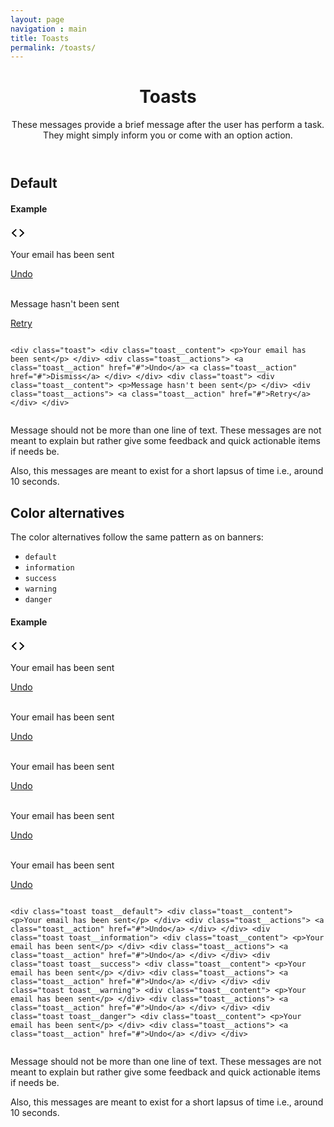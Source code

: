 ```yaml
---
layout: page
navigation : main
title: Toasts
permalink: /toasts/
---
```


<header class="main__header">
  <h1 class="main__header--header">Toasts</h1>
  <p>These messages provide a brief message after the user has perform a task. They might simply inform you or come with an option action.</p>
</header>
<section class="main__block">
  <h2>Default</h2>
  <section class="demos">
    <div class="demos__header">
      <h4>Example</h4><a class="code__action"><span class="icon icon__size--medium icon__color--action"><svg height="24px" viewbox="0 0 24 24" width="24px">
      <g fill="inherit">
        <path d="M9.32923367,16.8036682 C9.71565227,17.1644938 9.71565227,17.7495076 9.32923367,18.1103332 C8.94281508,18.4711588 8.31630675,18.4711588 7.92988816,18.1103332 L2.28981395,12.8438087 C1.90339535,12.4829831 1.90339535,11.8979693 2.28981395,11.5371437 L7.92988816,6.27061918 C8.31630675,5.90979361 8.94281508,5.90979361 9.32923367,6.27061918 C9.71565227,6.63144475 9.71565227,7.21645859 9.32923367,7.57728416 L4.38883222,12.1904762 L9.32923367,16.8036682 Z M14.6707663,7.57728416 C14.2843477,7.21645859 14.2843477,6.63144475 14.6707663,6.27061918 C15.0571849,5.90979361 15.6836932,5.90979361 16.0701118,6.27061918 L21.7101861,11.5371437 C22.0966046,11.8979693 22.0966046,12.4829831 21.7101861,12.8438087 L16.0701118,18.1103332 C15.6836932,18.4711588 15.0571849,18.4711588 14.6707663,18.1103332 C14.2843477,17.7495076 14.2843477,17.1644938 14.6707663,16.8036682 L19.6111678,12.1904762 L14.6707663,7.57728416 Z"></path>
      </g></svg></span></a>
    </div>
    <div class="demos__body">
      <div>
        <div class="toast" style="position: static; transform: none;">
          <div class="toast__content">
            <p>Your email has been sent</p>
          </div>
          <div class="toast__actions">
            <a class="toast__action" href="#">Undo</a>
          </div>
        </div><br>
        <div class="toast" style="position: static; transform: none;">
          <div class="toast__content">
            <p>Message hasn't been sent</p>
          </div>
          <div class="toast__actions">
            <a class="toast__action" href="#">Retry</a>
          </div>
        </div>
      </div>
    </div>
    <div class="demos__code">
      <div class="code__samples">
        <pre><code class="html hljs xml"></code></pre>
        <div>
          <code class="html hljs xml"><span class="hljs-tag">&lt;<span class="hljs-name">div</span> <span class="hljs-attr">class</span>=<span class="hljs-string">"toast"</span>&gt;</span> <span class="hljs-tag">&lt;<span class="hljs-name">div</span> <span class="hljs-attr">class</span>=<span class="hljs-string">"toast__content"</span>&gt;</span> <span class="hljs-tag">&lt;<span class="hljs-name">p</span>&gt;</span>Your email has been sent<span class="hljs-tag">&lt;/<span class="hljs-name">p</span>&gt;</span> <span class="hljs-tag">&lt;/<span class="hljs-name">div</span>&gt;</span> <span class="hljs-tag">&lt;<span class="hljs-name">div</span> <span class="hljs-attr">class</span>=<span class="hljs-string">"toast__actions"</span>&gt;</span> <span class="hljs-tag">&lt;<span class="hljs-name">a</span> <span class="hljs-attr">class</span>=<span class="hljs-string">"toast__action"</span> <span class="hljs-attr">href</span>=<span class="hljs-string">"#"</span>&gt;</span>Undo<span class="hljs-tag">&lt;/<span class="hljs-name">a</span>&gt;</span> <span class="hljs-tag">&lt;<span class="hljs-name">a</span> <span class="hljs-attr">class</span>=<span class="hljs-string">"toast__action"</span> <span class="hljs-attr">href</span>=<span class="hljs-string">"#"</span>&gt;</span>Dismiss<span class="hljs-tag">&lt;/<span class="hljs-name">a</span>&gt;</span> <span class="hljs-tag">&lt;/<span class="hljs-name">div</span>&gt;</span> <span class="hljs-tag">&lt;/<span class="hljs-name">div</span>&gt;</span> <span class="hljs-tag">&lt;<span class="hljs-name">div</span> <span class="hljs-attr">class</span>=<span class="hljs-string">"toast"</span>&gt;</span> <span class="hljs-tag">&lt;<span class="hljs-name">div</span> <span class="hljs-attr">class</span>=<span class="hljs-string">"toast__content"</span>&gt;</span> <span class="hljs-tag">&lt;<span class="hljs-name">p</span>&gt;</span>Message hasn't been sent<span class="hljs-tag">&lt;/<span class="hljs-name">p</span>&gt;</span> <span class="hljs-tag">&lt;/<span class="hljs-name">div</span>&gt;</span> <span class="hljs-tag">&lt;<span class="hljs-name">div</span> <span class="hljs-attr">class</span>=<span class="hljs-string">"toast__actions"</span>&gt;</span> <span class="hljs-tag">&lt;<span class="hljs-name">a</span> <span class="hljs-attr">class</span>=<span class="hljs-string">"toast__action"</span> <span class="hljs-attr">href</span>=<span class="hljs-string">"#"</span>&gt;</span>Retry<span class="hljs-tag">&lt;/<span class="hljs-name">a</span>&gt;</span> <span class="hljs-tag">&lt;/<span class="hljs-name">div</span>&gt;</span> <span class="hljs-tag">&lt;/<span class="hljs-name">div</span>&gt;</span></code>
        </div>
        <pre></pre>
      </div>
    </div>
  </section>
  <p>Message should not be more than one line of text. These messages are not meant to explain but rather give some feedback and quick actionable items if needs be.</p>
  <p>Also, this messages are meant to exist for a short lapsus of time i.e., around 10 seconds.</p>
</section>
<section class="main__block">
  <h2>Color alternatives</h2>
  <p>The color alternatives follow the same pattern as on banners:</p>
  <ul class="list__ul">
    <li><code>default</code></li>
    <li><code>information</code></li>
    <li><code>success</code></li>
    <li><code>warning</code></li>
    <li><code>danger</code></li>
  </ul>
  <section class="demos">
    <div class="demos__header">
      <h4>Example</h4><a class="code__action"><span class="icon icon__size--medium icon__color--action"><svg height="24px" viewbox="0 0 24 24" width="24px">
      <g fill="inherit">
        <path d="M9.32923367,16.8036682 C9.71565227,17.1644938 9.71565227,17.7495076 9.32923367,18.1103332 C8.94281508,18.4711588 8.31630675,18.4711588 7.92988816,18.1103332 L2.28981395,12.8438087 C1.90339535,12.4829831 1.90339535,11.8979693 2.28981395,11.5371437 L7.92988816,6.27061918 C8.31630675,5.90979361 8.94281508,5.90979361 9.32923367,6.27061918 C9.71565227,6.63144475 9.71565227,7.21645859 9.32923367,7.57728416 L4.38883222,12.1904762 L9.32923367,16.8036682 Z M14.6707663,7.57728416 C14.2843477,7.21645859 14.2843477,6.63144475 14.6707663,6.27061918 C15.0571849,5.90979361 15.6836932,5.90979361 16.0701118,6.27061918 L21.7101861,11.5371437 C22.0966046,11.8979693 22.0966046,12.4829831 21.7101861,12.8438087 L16.0701118,18.1103332 C15.6836932,18.4711588 15.0571849,18.4711588 14.6707663,18.1103332 C14.2843477,17.7495076 14.2843477,17.1644938 14.6707663,16.8036682 L19.6111678,12.1904762 L14.6707663,7.57728416 Z"></path>
      </g></svg></span></a>
    </div>
    <div class="demos__body">
      <div>
        <div class="toast toast__default" style="position: static; transform: none;">
          <div class="toast__content">
            <p>Your email has been sent</p>
          </div>
          <div class="toast__actions">
            <a class="toast__action" href="#">Undo</a>
          </div>
        </div><br>
        <div class="toast toast__information" style="position: static; transform: none;">
          <div class="toast__content">
            <p>Your email has been sent</p>
          </div>
          <div class="toast__actions">
            <a class="toast__action" href="#">Undo</a>
          </div>
        </div><br>
        <div class="toast toast__success" style="position: static; transform: none;">
          <div class="toast__content">
            <p>Your email has been sent</p>
          </div>
          <div class="toast__actions">
            <a class="toast__action" href="#">Undo</a>
          </div>
        </div><br>
        <div class="toast toast__warning" style="position: static; transform: none;">
          <div class="toast__content">
            <p>Your email has been sent</p>
          </div>
          <div class="toast__actions">
            <a class="toast__action" href="#">Undo</a>
          </div>
        </div><br>
        <div class="toast toast__danger" style="position: static; transform: none;">
          <div class="toast__content">
            <p>Your email has been sent</p>
          </div>
          <div class="toast__actions">
            <a class="toast__action" href="#">Undo</a>
          </div>
        </div>
      </div>
    </div>
    <div class="demos__code">
      <div class="code__samples">
        <pre><code class="html hljs xml"></code></pre>
        <div>
          <code class="html hljs xml"><span class="hljs-tag">&lt;<span class="hljs-name">div</span> <span class="hljs-attr">class</span>=<span class="hljs-string">"toast toast__default"</span>&gt;</span> <span class="hljs-tag">&lt;<span class="hljs-name">div</span> <span class="hljs-attr">class</span>=<span class="hljs-string">"toast__content"</span>&gt;</span> <span class="hljs-tag">&lt;<span class="hljs-name">p</span>&gt;</span>Your email has been sent<span class="hljs-tag">&lt;/<span class="hljs-name">p</span>&gt;</span> <span class="hljs-tag">&lt;/<span class="hljs-name">div</span>&gt;</span> <span class="hljs-tag">&lt;<span class="hljs-name">div</span> <span class="hljs-attr">class</span>=<span class="hljs-string">"toast__actions"</span>&gt;</span> <span class="hljs-tag">&lt;<span class="hljs-name">a</span> <span class="hljs-attr">class</span>=<span class="hljs-string">"toast__action"</span> <span class="hljs-attr">href</span>=<span class="hljs-string">"#"</span>&gt;</span>Undo<span class="hljs-tag">&lt;/<span class="hljs-name">a</span>&gt;</span> <span class="hljs-tag">&lt;/<span class="hljs-name">div</span>&gt;</span> <span class="hljs-tag">&lt;/<span class="hljs-name">div</span>&gt;</span> <span class="hljs-tag">&lt;<span class="hljs-name">div</span> <span class="hljs-attr">class</span>=<span class="hljs-string">"toast toast__information"</span>&gt;</span> <span class="hljs-tag">&lt;<span class="hljs-name">div</span> <span class="hljs-attr">class</span>=<span class="hljs-string">"toast__content"</span>&gt;</span> <span class="hljs-tag">&lt;<span class="hljs-name">p</span>&gt;</span>Your email has been sent<span class="hljs-tag">&lt;/<span class="hljs-name">p</span>&gt;</span> <span class="hljs-tag">&lt;/<span class="hljs-name">div</span>&gt;</span> <span class="hljs-tag">&lt;<span class="hljs-name">div</span> <span class="hljs-attr">class</span>=<span class="hljs-string">"toast__actions"</span>&gt;</span> <span class="hljs-tag">&lt;<span class="hljs-name">a</span> <span class="hljs-attr">class</span>=<span class="hljs-string">"toast__action"</span> <span class="hljs-attr">href</span>=<span class="hljs-string">"#"</span>&gt;</span>Undo<span class="hljs-tag">&lt;/<span class="hljs-name">a</span>&gt;</span> <span class="hljs-tag">&lt;/<span class="hljs-name">div</span>&gt;</span> <span class="hljs-tag">&lt;/<span class="hljs-name">div</span>&gt;</span> <span class="hljs-tag">&lt;<span class="hljs-name">div</span> <span class="hljs-attr">class</span>=<span class="hljs-string">"toast toast__success"</span>&gt;</span> <span class="hljs-tag">&lt;<span class="hljs-name">div</span> <span class="hljs-attr">class</span>=<span class="hljs-string">"toast__content"</span>&gt;</span> <span class="hljs-tag">&lt;<span class="hljs-name">p</span>&gt;</span>Your email has been sent<span class="hljs-tag">&lt;/<span class="hljs-name">p</span>&gt;</span> <span class="hljs-tag">&lt;/<span class="hljs-name">div</span>&gt;</span> <span class="hljs-tag">&lt;<span class="hljs-name">div</span> <span class="hljs-attr">class</span>=<span class="hljs-string">"toast__actions"</span>&gt;</span> <span class="hljs-tag">&lt;<span class="hljs-name">a</span> <span class="hljs-attr">class</span>=<span class="hljs-string">"toast__action"</span> <span class="hljs-attr">href</span>=<span class="hljs-string">"#"</span>&gt;</span>Undo<span class="hljs-tag">&lt;/<span class="hljs-name">a</span>&gt;</span> <span class="hljs-tag">&lt;/<span class="hljs-name">div</span>&gt;</span> <span class="hljs-tag">&lt;/<span class="hljs-name">div</span>&gt;</span> <span class="hljs-tag">&lt;<span class="hljs-name">div</span> <span class="hljs-attr">class</span>=<span class="hljs-string">"toast toast__warning"</span>&gt;</span> <span class="hljs-tag">&lt;<span class="hljs-name">div</span> <span class="hljs-attr">class</span>=<span class="hljs-string">"toast__content"</span>&gt;</span> <span class="hljs-tag">&lt;<span class="hljs-name">p</span>&gt;</span>Your email has been sent<span class="hljs-tag">&lt;/<span class="hljs-name">p</span>&gt;</span> <span class="hljs-tag">&lt;/<span class="hljs-name">div</span>&gt;</span> <span class="hljs-tag">&lt;<span class="hljs-name">div</span> <span class="hljs-attr">class</span>=<span class="hljs-string">"toast__actions"</span>&gt;</span> <span class="hljs-tag">&lt;<span class="hljs-name">a</span> <span class="hljs-attr">class</span>=<span class="hljs-string">"toast__action"</span> <span class="hljs-attr">href</span>=<span class="hljs-string">"#"</span>&gt;</span>Undo<span class="hljs-tag">&lt;/<span class="hljs-name">a</span>&gt;</span> <span class="hljs-tag">&lt;/<span class="hljs-name">div</span>&gt;</span> <span class="hljs-tag">&lt;/<span class="hljs-name">div</span>&gt;</span> <span class="hljs-tag">&lt;<span class="hljs-name">div</span> <span class="hljs-attr">class</span>=<span class="hljs-string">"toast toast__danger"</span>&gt;</span> <span class="hljs-tag">&lt;<span class="hljs-name">div</span> <span class="hljs-attr">class</span>=<span class="hljs-string">"toast__content"</span>&gt;</span> <span class="hljs-tag">&lt;<span class="hljs-name">p</span>&gt;</span>Your email has been sent<span class="hljs-tag">&lt;/<span class="hljs-name">p</span>&gt;</span> <span class="hljs-tag">&lt;/<span class="hljs-name">div</span>&gt;</span> <span class="hljs-tag">&lt;<span class="hljs-name">div</span> <span class="hljs-attr">class</span>=<span class="hljs-string">"toast__actions"</span>&gt;</span> <span class="hljs-tag">&lt;<span class="hljs-name">a</span> <span class="hljs-attr">class</span>=<span class="hljs-string">"toast__action"</span> <span class="hljs-attr">href</span>=<span class="hljs-string">"#"</span>&gt;</span>Undo<span class="hljs-tag">&lt;/<span class="hljs-name">a</span>&gt;</span> <span class="hljs-tag">&lt;/<span class="hljs-name">div</span>&gt;</span> <span class="hljs-tag">&lt;/<span class="hljs-name">div</span>&gt;</span></code>
        </div>
        <pre></pre>
      </div>
    </div>
  </section>
  <p>Message should not be more than one line of text. These messages are not meant to explain but rather give some feedback and quick actionable items if needs be.</p>
  <p>Also, this messages are meant to exist for a short lapsus of time i.e., around 10 seconds.</p>
</section>
